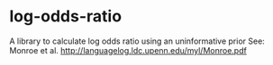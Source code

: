 # log-odds-ratio
A library to calculate log odds ratio using an uninformative prior
See: Monroe et al. http://languagelog.ldc.upenn.edu/myl/Monroe.pdf
